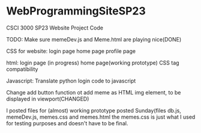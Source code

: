 # WebProgrammingSiteSP23
CSCI 3000 SP23 Website Project Code

TODO:
Make sure memeDev.js and Meme.html are playing nice(DONE)

CSS for website:
login page
home page
profile page

html:
login page (in progress)
home page(working prototype)
CSS tag compatibility

Javascript:
Translate python login code to javascript

Change add button function ot add meme as HTML img element, to be displayed in viewport(CHANGED)

I posted files for (almost) working prototype posted Sunday(files db.js, memeDev.js, memes.css and memes.html
the memes.css is just what I used for testing purposes and doesn't have to be final. 



